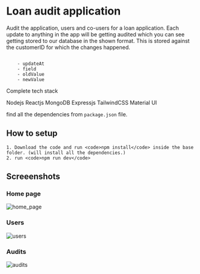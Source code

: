 # Loan audit application

Audit the application, users and co-users for a loan application. Each update to anything in the app will be getting audited which you can see getting stored to our database in the shown format. This is stored against the customerID for which the changes happened.

<code>
    - updateAt
    - field
    - oldValue
    - newValue
</code>


Complete tech stack

Nodejs
Reactjs
MongoDB
Expressjs
TailwindCSS
Material UI


find all the dependencies from <code>package.json</code> file.


## How to setup

    1. Download the code and run <code>npm install</code> inside the base folder. (will install all the dependencies.)
    2. run <code>npm run dev</code>

## Screeenshots

### Home page
<img src='/public/sc/home_page.jpg' alt='home_page'>

### Users
<img src='/public/sc/users.jpg' alt='users'>

### Audits
<img src='/public/sc/audits.jpg' alt='audits'>



